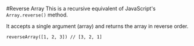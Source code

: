 #Reverse Array
This is a recursive equivalent of JavaScript's `Array.reverse()` method.

It accepts a single argument (array) and returns the array in reverse order.

```
reverseArray([1, 2, 3]) // [3, 2, 1]
```
